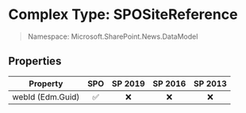 # Complex Type: SPOSiteReference

> Namespace: Microsoft.SharePoint.News.DataModel

## Properties

Property | SPO | SP 2019 | SP 2016 | SP 2013
----------|:---:|:-------:|:-------:|:-------:
webId (Edm.Guid) | ✅ | ❌ | ❌ | ❌